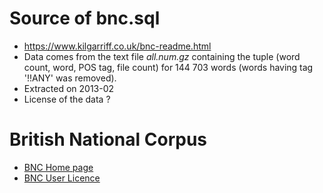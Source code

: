 # Source of bnc.sql

* https://www.kilgarriff.co.uk/bnc-readme.html
* Data comes from the text file _all.num.gz_ containing the tuple (word count, word, POS tag, file count) for 144 703 words (words having tag '!!ANY' was removed).
* Extracted on 2013-02
* License of the data ?

# British National Corpus

* [BNC Home page](http://www.natcorp.ox.ac.uk)
* [BNC User Licence](http://www.natcorp.ox.ac.uk/docs/licence.html)
